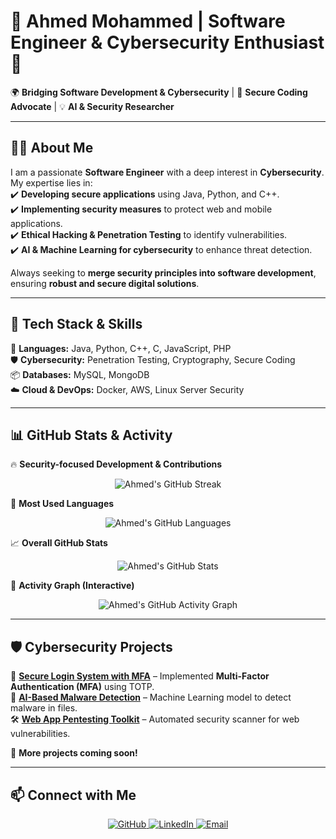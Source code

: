 # 🚀 Ahmed Mohammed | Software Engineer & Cybersecurity Enthusiast 🔐  

🌍 **Bridging Software Development & Cybersecurity** | 🎯 **Secure Coding Advocate** | 💡 **AI & Security Researcher**  

---

## 👨‍💻 About Me  
I am a passionate **Software Engineer** with a deep interest in **Cybersecurity**. My expertise lies in:  
✔️ **Developing secure applications** using Java, Python, and C++.  
✔️ **Implementing security measures** to protect web and mobile applications.  
✔️ **Ethical Hacking & Penetration Testing** to identify vulnerabilities.  
✔️ **AI & Machine Learning for cybersecurity** to enhance threat detection.  

Always seeking to **merge security principles into software development**, ensuring **robust and secure digital solutions**.  

---

## 🔧 Tech Stack & Skills  

🚀 **Languages:** Java, Python, C++, C, JavaScript, PHP  
🛡 **Cybersecurity:** Penetration Testing, Cryptography, Secure Coding  
📦 **Databases:** MySQL, MongoDB  
☁️ **Cloud & DevOps:** Docker, AWS, Linux Server Security  

---

## 📊 GitHub Stats & Activity  

🔥 **Security-focused Development & Contributions**  
<p align="center">
  <img src="https://github-readme-streak-stats.herokuapp.com/?user=AhmedMohammedAdel&theme=radical&hide_border=true" alt="Ahmed's GitHub Streak" />
</p>

📌 **Most Used Languages**  
<p align="center">
  <img src="https://github-readme-stats.vercel.app/api/top-langs/?username=AhmedMohammedAdel&layout=compact&theme=radical&hide_border=true" alt="Ahmed's GitHub Languages" />
</p>

📈 **Overall GitHub Stats**  
<p align="center">
  <img src="https://github-readme-stats.vercel.app/api?username=AhmedMohammedAdel&show_icons=true&theme=radical&hide_border=true" alt="Ahmed's GitHub Stats" />
</p>

🚀 **Activity Graph (Interactive)**  
<p align="center">
  <img src="https://github-readme-activity-graph.vercel.app/graph?username=AhmedMohammedAdel&theme=radical&hide_border=true" alt="Ahmed's GitHub Activity Graph" />
</p>

---

## 🛡️ Cybersecurity Projects  
🔐 **[Secure Login System with MFA](#)** – Implemented **Multi-Factor Authentication (MFA)** using TOTP.  
🚀 **[AI-Based Malware Detection](#)** – Machine Learning model to detect malware in files.  
🛠 **[Web App Pentesting Toolkit](#)** – Automated security scanner for web vulnerabilities.  

📌 **More projects coming soon!**  

---

## 📫 Connect with Me  
<p align="center">
  <a href="https://github.com/AhmedMohammedAdel">
    <img src="https://img.shields.io/badge/GitHub-000?style=for-the-badge&logo=github" alt="GitHub">
  </a>
  <a href="https://www.linkedin.com/in/ahmedmohammed200429/">
    <img src="https://img.shields.io/badge/LinkedIn-0077B5?style=for-the-badge&logo=linkedin" alt="LinkedIn">
  </a>
  <a href="mailto:ahmed2004292929@gmail.com">
    <img src="https://img.shields.io/badge/Email-Gmail-red?style=for-the-badge&logo=gmail&logoColor=white" alt="Email">
  </a>
</p>
